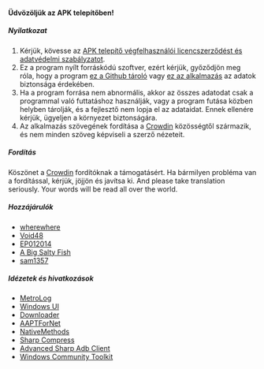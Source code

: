 #### Üdvözöljük az APK telepítőben!

##### Nyilatkozat
1. Kérjük, kövesse az [APK telepítő végfelhasználói licencszerződést és adatvédelmi szabályzatot](https://github.com/Paving-Base/APK-Installer/blob/main/Privacy.md).
2. Ez a program nyílt forráskódú szoftver, ezért kérjük, győződjön meg róla, hogy a program [ez a Github tároló](https://github.com/Paving-Base/APK-Installer) vagy [ez az alkalmazás](https://apps.microsoft.com/store/detail/9P2JFQ43FPPG) az adatok biztonsága érdekében.
3. Ha a program forrása nem abnormális, akkor az összes adatodat csak a programmal való futtatáshoz használják, vagy a program futása közben helyben tárolják, és a fejlesztő nem lopja el az adataidat. Ennek ellenére kérjük, ügyeljen a környezet biztonságára.
4. Az alkalmazás szövegének fordítása a [Crowdin](https://crowdin.com/project/APKInstaller "Crowdin") közösségtől származik, és nem minden szöveg képviseli a szerző nézeteit.

##### Fordítás
Köszönet a [Crowdin](https://crowdin.com/project/APKInstaller "Crowdin") fordítóknak a támogatásért. Ha bármilyen probléma van a fordítással, kérjük, jöjjön és javítsa ki. And please take translation seriously. Your words will be read all over the world.

##### Hozzájárulók
- [wherewhere](https://github.com/wherewhere)
- [Void48](https://github.com/Void48)
- [EP012014](https://github.com/EP012014)
- [A Big Salty Fish](https://github.com/bigsaltyfishes)
- [sam1357](https://github.com/sam1357)

##### Idézetek és hivatkozások
- [MetroLog](https://github.com/roubachof/MetroLog "MetroLog")
- [Windows UI](https://github.com/microsoft/microsoft-ui-xaml "Windows UI")
- [Downloader](https://github.com/bezzad/Downloader "Downloader")
- [AAPTForNet](https://github.com/canheo136/QuickLook.Plugin.ApkViewer "AAPTForNet")
- [NativeMethods](https://github.com/lepoco/nativemethods "NativeMethods")
- [Sharp Compress](https://github.com/adamhathcock/sharpcompress "Sharp Compress")
- [Advanced Sharp Adb Client](https://github.com/yungd1plomat/AdvancedSharpAdbClient "Advanced Sharp Adb Client")
- [Windows Community Toolkit](https://github.com/CommunityToolkit/WindowsCommunityToolkit "Windows Community Toolkit")